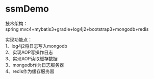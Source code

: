 # ssmDemo
技术架构：<br/>
spring mvc4+mybatis3+gradle+log4j2+bootstrap3+mongodb+redis<br/>

实现功能点：<br/>
1、log4j2将日志写入mongodb<br/>
2、实现AOP写操作日志<br/>
3、实现AOP读取缓存数据<br/>
3、mongodb作为日志服务器<br/>
4、redis作为缓存服务器<br/>